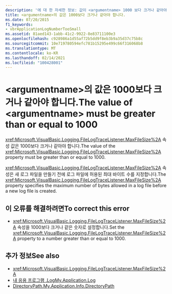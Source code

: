 ```yaml
---
description: '에 대 한 자세한 정보: 값이 <argumentname> 1000 보다 크거나 같아야 합니다.'
title: <argumentname>의 값은 1000보다 크거나 같아야 합니다.
ms.date: 07/20/2015
f1_keywords:
- vbrApplicationLogNumberTooSmall
ms.assetid: 81aed143-1abb-41c2-9922-8e83711100e3
ms.openlocfilehash: c928986a1d55af72b5dd9f8eb3b9a35d37c75b8c
ms.sourcegitcommit: 10e719780594efc781b15295e499c66f316068b8
ms.translationtype: MT
ms.contentlocale: ko-KR
ms.lasthandoff: 02/14/2021
ms.locfileid: "100428001"
---
```

# <a name="the-value-of-argumentname-must-be-greater-than-or-equal-to-1000"></a><span data-ttu-id="63a17-103">\<argumentname>의 값은 1000보다 크거나 같아야 합니다.</span><span class="sxs-lookup"><span data-stu-id="63a17-103">The value of \<argumentname> must be greater than or equal to 1000</span></span>

<span data-ttu-id="63a17-104"><xref:Microsoft.VisualBasic.Logging.FileLogTraceListener.MaxFileSize%2A> 속성 값은 1000보다 크거나 같아야 합니다.</span><span class="sxs-lookup"><span data-stu-id="63a17-104">The value of the <xref:Microsoft.VisualBasic.Logging.FileLogTraceListener.MaxFileSize%2A> property must be greater than or equal to 1000.</span></span>  
  
 <span data-ttu-id="63a17-105"><xref:Microsoft.VisualBasic.Logging.FileLogTraceListener.MaxFileSize%2A> 속성은 새 로그 파일을 만들기 전에 로그 파일에 허용된 최대 바이트 수를 지정합니다.</span><span class="sxs-lookup"><span data-stu-id="63a17-105">The <xref:Microsoft.VisualBasic.Logging.FileLogTraceListener.MaxFileSize%2A> property specifies the maximum number of bytes allowed in a log file before a new log file is created.</span></span>  
  
## <a name="to-correct-this-error"></a><span data-ttu-id="63a17-106">이 오류를 해결하려면</span><span class="sxs-lookup"><span data-stu-id="63a17-106">To correct this error</span></span>  
  
- <span data-ttu-id="63a17-107"><xref:Microsoft.VisualBasic.Logging.FileLogTraceListener.MaxFileSize%2A> 속성을 1000보다 크거나 같은 숫자로 설정합니다.</span><span class="sxs-lookup"><span data-stu-id="63a17-107">Set the <xref:Microsoft.VisualBasic.Logging.FileLogTraceListener.MaxFileSize%2A> property to a number greater than or equal to 1000.</span></span>  
  
## <a name="see-also"></a><span data-ttu-id="63a17-108">추가 정보</span><span class="sxs-lookup"><span data-stu-id="63a17-108">See also</span></span>

- <xref:Microsoft.VisualBasic.Logging.FileLogTraceListener.MaxFileSize%2A>
- [<span data-ttu-id="63a17-109">내 응용 프로그램 .Log</span><span class="sxs-lookup"><span data-stu-id="63a17-109">My.Application.Log</span></span>](xref:Microsoft.VisualBasic.ApplicationServices.ApplicationBase.Log)
- [<span data-ttu-id="63a17-110">DirectoryPath.</span><span class="sxs-lookup"><span data-stu-id="63a17-110">My.Application.Info.DirectoryPath</span></span>](xref:Microsoft.VisualBasic.ApplicationServices.ApplicationBase.Log)

